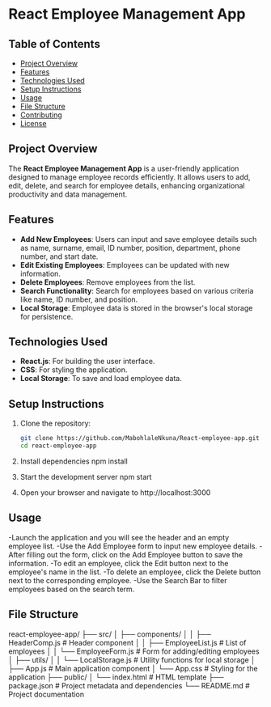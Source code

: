 # React Employee Management App

## Table of Contents
- [Project Overview](#project-overview)
- [Features](#features)
- [Technologies Used](#technologies-used)
- [Setup Instructions](#setup-instructions)
- [Usage](#usage)
- [File Structure](#file-structure)
- [Contributing](#contributing)
- [License](#license)

## Project Overview
The **React Employee Management App** is a user-friendly application designed to manage employee records efficiently. It allows users to add, edit, delete, and search for employee details, enhancing organizational productivity and data management.

## Features
- **Add New Employees**: Users can input and save employee details such as name, surname, email, ID number, position, department, phone number, and start date.
- **Edit Existing Employees**: Employees can be updated with new information.
- **Delete Employees**: Remove employees from the list.
- **Search Functionality**: Search for employees based on various criteria like name, ID number, and position.
- **Local Storage**: Employee data is stored in the browser's local storage for persistence.

## Technologies Used
- **React.js**: For building the user interface.
- **CSS**: For styling the application.
- **Local Storage**: To save and load employee data.

## Setup Instructions
1. Clone the repository:
   ```bash
   git clone https://github.com/MabohlaleNkuna/React-employee-app.git
   cd react-employee-app

2. Install dependencies
     npm install

3. Start the development server
    npm start

4. Open your browser and navigate to http://localhost:3000

## Usage
-Launch the application and you will see the header and an empty employee list.
-Use the Add Employee form to input new employee details.
-After filling out the form, click on the Add Employee button to save the information.
-To edit an employee, click the Edit button next to the employee's name in the list.
-To delete an employee, click the Delete button next to the corresponding employee.
-Use the Search Bar to filter employees based on the search term.

## File Structure
react-employee-app/
├── src/
│   ├── components/
│   │   ├── HeaderComp.js       # Header component
│   │   ├── EmployeeList.js     # List of employees
│   │   └── EmployeeForm.js     # Form for adding/editing employees
│   ├── utils/
│   │   └── LocalStorage.js      # Utility functions for local storage
│   ├── App.js                   # Main application component
│   └── App.css                  # Styling for the application
├── public/
│   └── index.html               # HTML template
├── package.json                  # Project metadata and dependencies
└── README.md                    # Project documentation

